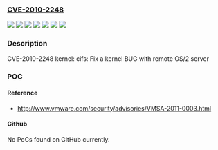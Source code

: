 ### [CVE-2010-2248](https://cve.mitre.org/cgi-bin/cvename.cgi?name=CVE-2010-2248)
![](https://img.shields.io/static/v1?label=Product&message=MRG%20for%20RHEL-5&color=blue)
![](https://img.shields.io/static/v1?label=Product&message=Red%20Hat%20Enterprise%20Linux%204&color=blue)
![](https://img.shields.io/static/v1?label=Product&message=Red%20Hat%20Enterprise%20Linux%205&color=blue)
![](https://img.shields.io/static/v1?label=Version&message=!%200%3A2.6.18-194.11.1.el5%20&color=brighgreen)
![](https://img.shields.io/static/v1?label=Version&message=!%200%3A2.6.24.7-161.el5rt%20&color=brighgreen)
![](https://img.shields.io/static/v1?label=Version&message=!%200%3A2.6.9-89.0.28.EL%20&color=brighgreen)
![](https://img.shields.io/static/v1?label=Vulnerability&message=Reachable%20Assertion&color=brighgreen)

### Description

CVE-2010-2248 kernel: cifs: Fix a kernel BUG with remote OS/2 server

### POC

#### Reference
- http://www.vmware.com/security/advisories/VMSA-2011-0003.html

#### Github
No PoCs found on GitHub currently.

